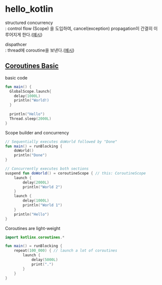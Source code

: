 # hello_kotlin

structured concurrency  
: control flow (Scope) 을 도입하여, cancel(exception) propagation이 간결히 이루어지게 한다.([예시](https://suhwan.dev/2022/01/21/Kotlin-coroutine-structured-concurrency/))    

dispathcer  
: thread에 coroutine을 보낸다.([예시](https://kotlinworld.com/141))     


## [Coroutines Basic](https://kotlinlang.org/docs/coroutines-basics.html#table-of-contents)  

basic code
```kotlin
fun main() {
  GlobalScope.launch{
    delay(1000L)
    println("World!)
  }
  
  println("Hello")
  Thread.sleep(2000L)
}
```

Scope builder and concurrency  
```kotlin
// Sequentially executes doWorld followed by "Done"
fun main() = runBlocking {
    doWorld()
    println("Done")
}

// Concurrently executes both sections
suspend fun doWorld() = coroutineScope { // this: CoroutineScope
    launch {
        delay(2000L)
        println("World 2")
    }
    launch {
        delay(1000L)
        println("World 1")
    }
    println("Hello")
}
```

Coroutines are light-weight  
```kotlin
import kotlinx.coroutines.*

fun main() = runBlocking {
    repeat(100_000) { // launch a lot of coroutines
        launch {
            delay(5000L)
            print(".")
        }
    }
}
```

